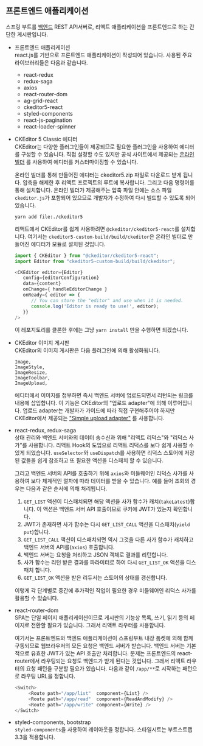 ## 프론트엔드 애플리케이션

스프링 부트를 [백엔드](https://github.com/boyd-dev/SimpleSpringBootBoard) REST API서버로, 리액트 애플리케이션을 프론트엔드로 하는 간단한 게시판입니다. 
  
* 프론트엔드 애플리케이션  
  react.js를 기반으로 프론트엔드 애플리케이션이 작성되어 있습니다. 사용된 주요 라이브러리들은 다음과 같습니다.
  
  - react-redux
  - redux-saga
  - axios
  - react-router-dom
  - ag-grid-react
  - ckeditor5-react
  - styled-components
  - react-js-pagination
  - react-loader-spinner  
  

* CKEditor 5 Classic 에디터  
  CKEditor는 다양한 플러그인들이 제공되므로 필요한 플러그인을 사용하여 에디터를 구성할 수 있습니다. 직접 설정할 수도 있지만 
  공식 사이트에서 제공되는 [온라인 빌더](https://ckeditor.com/ckeditor-5/online-builder/) 를 사용하여 에디터를 
  커스터마이징할 수 있습니다.
  
  온라인 빌더를 통해 만들어진 에디터는 ckeditor5.zip 파일로 다운로드 받게 됩니다. 압축을 해제한 후 리액트 프로젝트의 루트에 복사합니다. 그리고 다음 명령어를 통해 설치합니다.
  온라인 빌더가 제공해주는 압축 파일 안에는 소스 파일 `ckeditor.js`가 포함되어 있으므로 개발자가 수정하여 다시 빌드할 수 
  있도록 되어 있습니다.

   ```
   yarn add file:./ckeditor5
   ```
   리액트에서 CKEditor를 쉽게 사용하려면 `@ckeditor/ckeditor5-react`를 설치합니다. 
   여기서는 `ckeditor5-custom-build/build/ckeditor`은 온라인 빌더로 만들어진 에디터가 모듈로 설치된 것입니다.

   ```javascript
   import { CKEditor } from "@ckeditor/ckeditor5-react";
   import Editor from "ckeditor5-custom-build/build/ckeditor";

   <CKEditor editor={Editor}
      config={editorConfiguration}
      data={content}
      onChange={ handleEditorChange }
      onReady={ editor => {
         // You can store the "editor" and use when it is needed.
         console.log('Editor is ready to use!', editor);
      }}
  />
  ```
  이 레포지토리를 클론한 후에는 그냥 `yarn install` 만을 수행하면 되겠습니다.

* CKEditor 이미지 게시판    
  CKEditor의 이미지 게시판은 다음 플러그인에 의해 활성화됩니다. 
  ```
  Image,
  ImageStyle,
  ImageResize,
  ImageToolbar,
  ImageUpload,
  ```
  에디터에서 이미지를 첨부하면 즉시 백엔드 서버에 업로드되면서 리턴되는 링크를 내용에 삽입합니다. 이 기능은 CKEditor의 "업로드 adapter"에 의해 이루어집니다. 
  업로드 adapter는 개발자가 가이드에 따라 직접 구현해주어야 하지만 CKEditor에서 제공되는 ["Simple upload adapter"](https://ckeditor.com/docs/ckeditor5/latest/features/image-upload/simple-upload-adapter.html) 를 사용합니다. 
  

* react-redux, redux-saga  
  상태 관리와 백엔드 서버와의 데이터 송수신과 위해 "리액트 리덕스"와 "리덕스 사가"를 사용합니다. 리액트 Hook의 도입으로 리액트 리덕스를 보다 쉽게 사용할 수 있게 되었습니다.
  `useSelector`와 `useDispatch`를 사용하면 리덕스 스토어에 저장된 값들을 쉽게 참조하고 또 필요한 액션을 디스패치 할 수 있습니다.
  
  그리고 백엔드 서버의 API를 호출하기 위해 `axios`와 미들웨어인 리덕스 사가를 사용하여 보다 체계적인 절차에 따라 데이터를 받을 수 있습니다. 예를 들어
조회의 경우는 다음과 같은 순서에 의해 처리됩니다.  
  
  
  1. `GET_LIST` 액션이 디스패치되면 해당 액션을 사가 함수가 캐치(`takeLatest`)합니다. 이 액션은 백엔드 서버 API 호출이므로 쿠키에 JWT가 있는지 확인합니다.
  2. JWT가 존재하면 사가 함수는 다시 `GET_LIST_CALL` 액션을 디스패치(`yield put`)합니다. 
  3. `GET_LIST_CALL` 액션이 디스패치되면 역시 그것을 다른 사가 함수가 캐치하고 백엔드 서버의 API를(`axios`) 호출합니다.
  4. 백엔드 서버는 요청을 처리하고 JSON 객체로 결과를 리턴합니다.
  5. 사가 함수는 리턴 받은 결과를 파라미터로 하여 다시 `GET_LIST_OK` 액션을 디스패치 합니다.
  6. `GET_LIST_OK` 액션을 받은 리듀서는 스토어의 상태를 갱신합니다.
  
  이렇게 각 단계별로 중간에 추가적인 작업이 필요한 경우 미들웨어인 리덕스 사가를 활용할 수 있습니다.


* react-router-dom  
SPA는 단일 페이지 애플리케이션이므로 게시판의 기능상 목록, 쓰기, 읽기 등의 페이지로 전환할 필요가 있습니다. 그래서 리액트 라우터를 사용합니다.
  
  여기서는 프론트엔드와 백엔드 애플리케이션이 스프링부트 내장 톰켓에 의해 함께 구동되므로 웹브라우저의 모든 요청은 백엔드 서버가 받습니다. 백엔드 서버는 기본적으로 유효한 JWT가 있는 API 호출만 처리합니다.
  문제는 프론트엔드의 react-router에서 라우팅되는 요청도 백엔드가 받게 된다는 것입니다. 그래서 리액트 라우터의 요청 패턴을 구분할 필요가 있습니다. 다음과 같이 
  `/app/**`로 시작하는 패턴으로 라우팅 URL을 정합니다. 
  
   ```javascript
   <Switch>
        <Route path="/app/list"  component={List} />
        <Route path="/app/read"  component={ReadAndModify} />
        <Route path="/app/write" component={Write} />
   </Switch>
   ```
   

* styled-components, bootstrap  
  `styled-components`을 사용하여 레이아웃을 정합니다. 스타일시트는 부트스트랩 3.3을 적용합니다.

  
